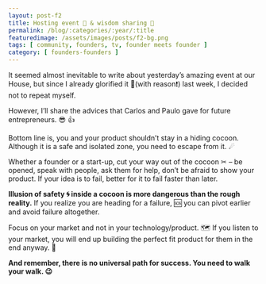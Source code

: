 ```yaml
---
layout: post-f2
title: Hosting event 📆 & wisdom sharing 👴
permalink: /blog/:categories/:year/:title
featuredimage: /assets/images/posts/f2-bg.png
tags: [ community, founders, tv, founder meets founder ]
category: [ founders-founders ]
---
```


It seemed almost inevitable to write about yesterday’s amazing event at our House, but since I already glorified it 🌟(with reason❗) last week, I decided not to repeat myself.

However, I’ll share the advices that Carlos and Paulo gave for future entrepreneurs. 😎 👍

Bottom line is, you and your product shouldn’t stay in a hiding cocoon. Although it is a safe and isolated zone, you need to escape from it. ☄

Whether a founder or a start-up, cut your way out of the cocoon ✂ – be opened, speak with people, ask them for help, don’t be afraid to show your product. If your idea is to fail, better for it to fail faster than later.

**Illusion of safety 🌀 inside a cocoon is more dangerous than the rough reality.** If you realize you are heading for a failure, 🆘  you can pivot earlier and avoid failure altogether.

Focus on your market and not in your technology/product. 🗺 If you listen to your market, you will end up building the perfect fit product for them in the end anyway. 🔗

**And remember, there is no universal path for success. You need to walk your walk. 😉**